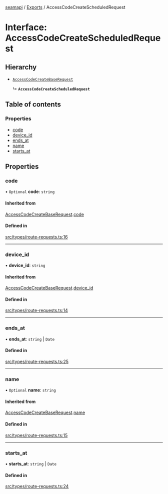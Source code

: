 [seamapi](../README.md) / [Exports](../modules.md) / AccessCodeCreateScheduledRequest

# Interface: AccessCodeCreateScheduledRequest

## Hierarchy

- [`AccessCodeCreateBaseRequest`](AccessCodeCreateBaseRequest.md)

  ↳ **`AccessCodeCreateScheduledRequest`**

## Table of contents

### Properties

- [code](AccessCodeCreateScheduledRequest.md#code)
- [device\_id](AccessCodeCreateScheduledRequest.md#device_id)
- [ends\_at](AccessCodeCreateScheduledRequest.md#ends_at)
- [name](AccessCodeCreateScheduledRequest.md#name)
- [starts\_at](AccessCodeCreateScheduledRequest.md#starts_at)

## Properties

### code

• `Optional` **code**: `string`

#### Inherited from

[AccessCodeCreateBaseRequest](AccessCodeCreateBaseRequest.md).[code](AccessCodeCreateBaseRequest.md#code)

#### Defined in

[src/types/route-requests.ts:16](https://github.com/seamapi/seamapi-javascript/blob/main/src/types/route-requests.ts#L16)

___

### device\_id

• **device\_id**: `string`

#### Inherited from

[AccessCodeCreateBaseRequest](AccessCodeCreateBaseRequest.md).[device_id](AccessCodeCreateBaseRequest.md#device_id)

#### Defined in

[src/types/route-requests.ts:14](https://github.com/seamapi/seamapi-javascript/blob/main/src/types/route-requests.ts#L14)

___

### ends\_at

• **ends\_at**: `string` \| `Date`

#### Defined in

[src/types/route-requests.ts:25](https://github.com/seamapi/seamapi-javascript/blob/main/src/types/route-requests.ts#L25)

___

### name

• `Optional` **name**: `string`

#### Inherited from

[AccessCodeCreateBaseRequest](AccessCodeCreateBaseRequest.md).[name](AccessCodeCreateBaseRequest.md#name)

#### Defined in

[src/types/route-requests.ts:15](https://github.com/seamapi/seamapi-javascript/blob/main/src/types/route-requests.ts#L15)

___

### starts\_at

• **starts\_at**: `string` \| `Date`

#### Defined in

[src/types/route-requests.ts:24](https://github.com/seamapi/seamapi-javascript/blob/main/src/types/route-requests.ts#L24)
